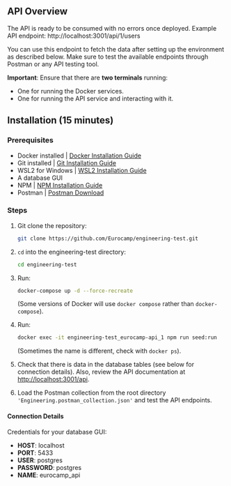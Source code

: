 


## API Overview
The API is ready to be consumed with no errors once deployed. Example API endpoint:
http://localhost:3001/api/1/users

You can use this endpoint to fetch the data after setting up the environment as described below. Make sure to test the available endpoints through Postman or any API testing tool.

**Important**: Ensure that there are **two terminals** running:
- One for running the Docker services.
- One for running the API service and interacting with it.

## Installation (15 minutes)

### Prerequisites
- Docker installed | [Docker Installation Guide](https://docs.docker.com/get-docker/)
- Git installed | [Git Installation Guide](https://git-scm.com/book/en/v2/Getting-Started-Installing-Git)
- WSL2 for Windows | [WSL2 Installation Guide](https://learn.microsoft.com/en-us/windows/wsl/install)
- A database GUI
- NPM | [NPM Installation Guide](https://docs.npmjs.com/cli/v6/commands/npm-install)
- Postman | [Postman Download](https://www.postman.com/)

### Steps
1. Git clone the repository:
    ```bash
    git clone https://github.com/Eurocamp/engineering-test.git
    ```
2. `cd` into the engineering-test directory:
    ```bash
    cd engineering-test
    ```
3. Run:
    ```bash
    docker-compose up -d --force-recreate
    ```
   (Some versions of Docker will use `docker compose` rather than `docker-compose`).

4. Run:
    ```bash
    docker exec -it engineering-test_eurocamp-api_1 npm run seed:run
    ```
   (Sometimes the name is different, check with `docker ps`).

5. Check that there is data in the database tables (see below for connection details). Also, review the API documentation at [http://localhost:3001/api](http://localhost:3001/api).

6. Load the Postman collection from the root directory `'Engineering.postman_collection.json'` and test the API endpoints.

#### Connection Details

Credentials for your database GUI:

- **HOST**: localhost
- **PORT**: 5433
- **USER**: postgres
- **PASSWORD**: postgres
- **NAME**: eurocamp_api
